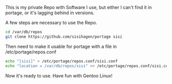 This is my private Repo with Software I use, but either I can't find it in portage, or it's lagging behind in versions.

A few steps are necessary to use the Repo.

```bash
cd /var/db/repos
git clone https://github.com/sisihagen/portage sisi
```

Then need to make it usable for portage with a file in /etc/portage/repos.conf

```bash
echo "[sisi]" > /etc/portage/repos.conf/sisi.conf
echo "location = /var/db/repos/sisi" >> /etc/portage/repos.conf/sisi.conf
```

Now it's ready to use. Have fun with Gentoo Linux!
